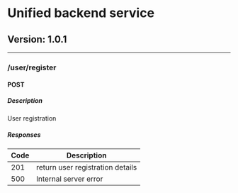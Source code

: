 # Unified backend service
## Version: 1.0.1

---
### /user/register

#### POST
##### Description

User registration

##### Responses

| Code | Description |
| ---- | ----------- |
| 201 | return user registration details |
| 500 | Internal server error |
